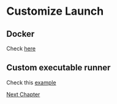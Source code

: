 # Customize Launch

## Docker

Check [here](https://github.com/go-rod/rod#q-how-to-use-rod-with-docker-so-that-i-dont-have-to-install-a-browser)

## Custom executable runner

Check this [example](https://github.com/go-rod/rod/blob/5e2a019449e9703c2b5227ef9821811c8e88cb33/lib/launcher/example_test.go#L11)

[Next Chapter](/customize-websocket.md)
